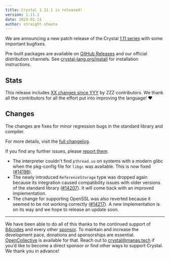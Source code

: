 ```yaml
---
title: Crystal 1.11.1 is released!
version: 1.11.1
date: 2024-01-11
author: straight-shoota
---
```

We are announcing a new patch release of the Crystal [1.11 series](/2024/01/08/1.11.0-released/) with some important bugfixes.

Pre-built packages are available on [GitHub Releases](https://github.com/crystal-lang/crystal/releases/tag/1.11.1) and our official distribution channels.
See [crystal-lang.org/install](https://crystal-lang.org/install/) for installation instructions.

## Stats

This release includes [XX changes since YYY](https://github.com/crystal-lang/crystal/pulls?q=is%3Apr+milestone%3A1.11.1)
by ZZZ contributors. We thank all the contributors for all the effort put into
improving the language! ❤️

## Changes

The changes are fixes for minor regression bugs in the standard library and compiler.

For more details, visit the [full changelog](https://github.com/crystal-lang/crystal/releases/tag/1.11.1).

If you find any further issues, please [report them](https://github.com/crystal-lang/crystal/issues/).

- The interpreter couldn't find `pthread.so` on systems with a modern glibc when the pkg-config file for `libgc` was available. This is now fixed ([#14198]).
- The newly introduced `ReferenceStorage` type was dropped again because its integration caused compatibility issues with older versions of the standard library ([#14207]). It will come back with an improved implementation.
- The change for supporting OpenSSL was also reverted because it seemed to be not working correctly ([#14217]). A new implementation is on its way and we hope to release an update soon.

[#14198]: https://github.com/crystal-lang/crystal/pull/14198
[#14207]: https://github.com/crystal-lang/crystal/pull/14207
[#14217]: https://github.com/crystal-lang/crystal/pull/14217

---

We have been able to do all of this thanks to the continued support of [84codes](https://www.84codes.com/) and every other [sponsor](/sponsors).
To maintain and increase the development pace, donations and sponsorships are
essential. [OpenCollective](https://opencollective.com/crystal-lang) is
available for that. Reach out to [crystal@manas.tech](mailto:crystal@manas.tech)
if you’d like to become a direct sponsor or find other ways to support Crystal.
We thank you in advance!
